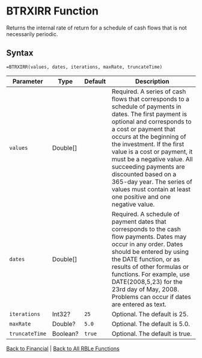 # BTRXIRR Function

Returns the internal rate of return for a schedule of cash flows that is not necessarily periodic.

## Syntax

```excel
=BTRXIRR(values, dates, iterations, maxRate, truncateTime)
```

Parameter | Type | Default | Description
---|---|---|---
`values` | Double[] |  | Required. A series of cash flows that corresponds to a schedule of payments in dates. The first payment is optional and corresponds to a cost or payment that occurs at the beginning of the investment. If the first value is a cost or payment, it must be a negative value. All succeeding payments are discounted based on a 365-day year. The series of values must contain at least one positive and one negative value.
`dates` | Double[] |  | Required. A schedule of payment dates that corresponds to the cash flow payments. Dates may occur in any order. Dates should be entered by using the DATE function, or as results of other formulas or functions. For example, use DATE(2008,5,23) for the 23rd day of May, 2008. Problems can occur if dates are entered as text.
`iterations` | Int32? | `25` | Optional. The default is 25.
`maxRate` | Double? | `5.0` | Optional. The default is 5.0.
`truncateTime` | Boolean? | `true` | Optional. The default is true.

[Back to Financial](Readme.md) | [Back to All RBLe Functions](/RBLe/Readme.md#function-documentation)